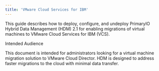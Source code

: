 ```yaml
---
title: 'VMware Cloud Services for IBM'
---
```


This guide describes how to deploy, configure, and undeploy PrimaryIO Hybrid Data Management (HDM) 2.1 for enabling migrations of virtual machines to VMware Cloud Services for IBM (VCS).

Intended Audience

This document is intended for administrators looking for a virtual machine migration solution to VMware Cloud Director. HDM is designed to address faster migrations to the cloud with minimal data transfer.